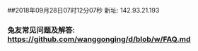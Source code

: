 ##2018年09月28日07时12分07秒 新址: 142.93.21.193
### 兔友常见问题及解答: https://github.com/wanggonging/d/blob/w/FAQ.md
